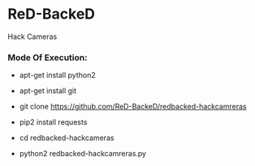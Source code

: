 # ReD-BackeD

Hack Cameras

<h3> Mode Of Execution: </h3>

* apt-get install python2

* apt-get install git

* git clone https://github.com/ReD-BackeD/redbacked-hackcamreras

* pip2 install requests

* cd redbacked-hackcameras

* python2 redbacked-hackcamreras.py
